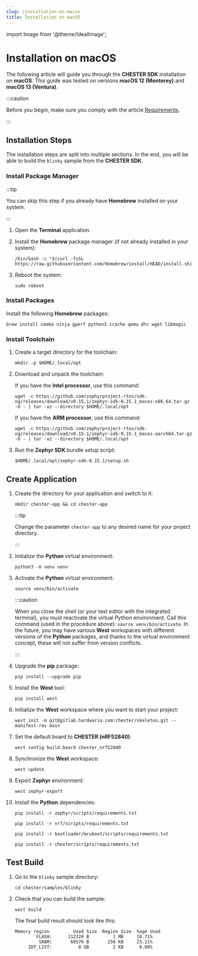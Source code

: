 ```yaml
---
slug: /installation-on-macos
title: Installation on macOS
---
```

import Image from '@theme/IdealImage';

# Installation on macOS

The following article will guide you through the **CHESTER SDK** installation on **macOS**. This guide was tested on versions **macOS 12 (Monterey)** and **macOS 13 (Ventura)**.

:::caution

Before you begin, make sure you comply with the article [Requirements](./requirements.md).

:::

## Installation Steps

The installation steps are split into multiple sections. In the end, you will be able to build the `blinky` sample from the **CHESTER SDK**.

### Install Package Manager

:::tip

You can skip this step if you already have **Homebrew** installed on your system.

:::

1. Open the **Terminal** application.

1. Install the **Homebrew** package manager (if not already installed in your system):

   ```
   /bin/bash -c "$(curl -fsSL https://raw.githubusercontent.com/Homebrew/install/HEAD/install.sh)"
   ```

1. Reboot the system:

   ```
   sudo reboot
   ```

### Install Packages

Install the following **Homebrew** packages:

```
brew install cmake ninja gperf python3 ccache qemu dtc wget libmagic
```

### Install Toolchain

1. Create a target directory for the toolchain:

   ```
   mkdir -p $HOME/.local/opt
   ```

1. Download and unpack the toolchain:

   If you have the **Intel processor**, use this command:

   ```
   wget -c https://github.com/zephyrproject-rtos/sdk-ng/releases/download/v0.15.1/zephyr-sdk-0.15.1_macos-x86_64.tar.gz -O - | tar -xz --directory $HOME/.local/opt
   ```

   If you have the **ARM processor**, use this command:

   ```
   wget -c https://github.com/zephyrproject-rtos/sdk-ng/releases/download/v0.15.1/zephyr-sdk-0.15.1_macos-aarch64.tar.gz -O - | tar -xz --directory $HOME/.local/opt
   ```

1. Run the **Zephyr SDK** bundle setup script:

   ```
   $HOME/.local/opt/zephyr-sdk-0.15.1/setup.sh
   ```

## Create Application

1. Create the directory for your application and switch to it:

   ```
   mkdir chester-app && cd chester-app
   ```

   :::tip

   Change the parameter `chester-app` to any desired name for your project directory.

   :::

1. Initialize the **Python** virtual environment:

   ```
   python3 -m venv venv
   ```

1. Activate the **Python** virtual environment:

   ```
   source venv/bin/activate
   ```

   :::caution

   When you close the shell (or your text editor with the integrated terminal), you must reactivate the virtual Python environment. Call this command (used in the procedure above): `source venv/bin/activate`. In the future, you may have various **West** workspaces with different versions of the **Python** packages, and thanks to the virtual environment concept, these will not suffer from version conflicts.

   :::

1. Upgrade the **pip** package:

   ```
   pip install --upgrade pip
   ```

1. Install the **West** tool:

   ```
   pip install west
   ```

1. Initialize the **West** workspace where you want to start your project:

   ```
   west init -m git@gitlab.hardwario.com:chester/skeleton.git --manifest-rev main
   ```

1. Set the default board to **CHESTER (nRF52840)**:

   ```
   west config build.board chester_nrf52840
   ```

1. Synchronize the **West** workspace:

   ```
   west update
   ```

1. Export **Zephyr** environment:

   ```
   west zephyr-export
   ```

1. Install the **Python** dependencies:

   ```
   pip install -r zephyr/scripts/requirements.txt
   ```

   ```
   pip install -r nrf/scripts/requirements.txt
   ```

   ```
   pip install -r bootloader/mcuboot/scripts/requirements.txt
   ```

   ```
   pip install -r chester/scripts/requirements.txt
   ```

## Test Build

1. Go to the `blinky` sample directory:

   ```
   cd chester/samples/blinky
   ```

1. Check that you can build the sample:

   ```
   west build
   ```

   The final build result should look like this:

   ```
   Memory region         Used Size  Region Size  %age Used
           FLASH:      112320 B         1 MB     10.71%
            SRAM:       60576 B       256 KB     23.11%
        IDT_LIST:          0 GB         2 KB      0.00%
   ```
